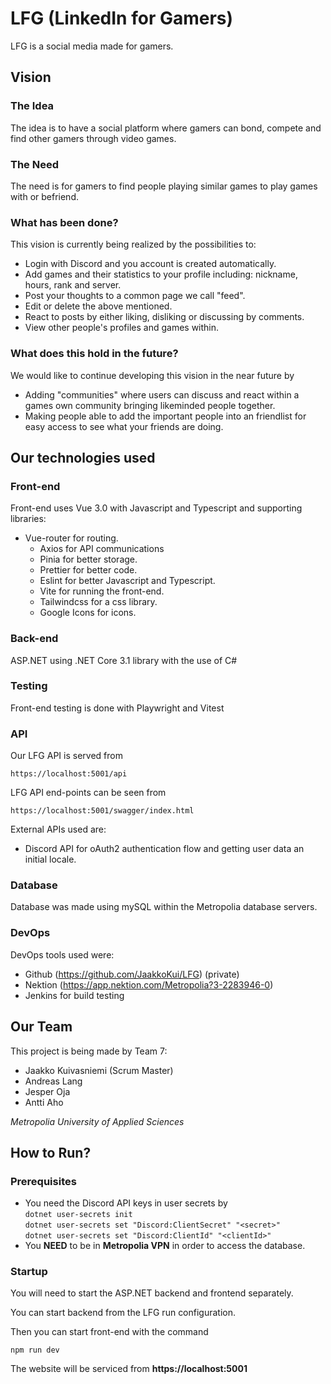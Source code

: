 # LFG (LinkedIn for Gamers)

LFG is a social media made for gamers.

## Vision

### The Idea
The idea is to have a social platform where gamers can bond, compete and find other gamers through video games.

### The Need
The need is for gamers to find people playing similar games to play games with or befriend.


### What has been done?
This vision is currently being realized by the possibilities to:
- Login with Discord and you account is created automatically.
- Add games and their statistics to your profile including: nickname, hours, rank and server.
- Post your thoughts to a common page we call "feed".
- Edit or delete the above mentioned.
- React to posts by either liking, disliking or discussing by comments.
- View other people's profiles and games within.

### What does this hold in the future?
We would like to continue developing this vision in the near future by
- Adding "communities" where users can discuss and react within a games own community bringing likeminded people together.
- Making people able to add the important people into an friendlist for easy access to see what your friends are doing.

## Our technologies used

### Front-end
Front-end uses Vue 3.0 with Javascript and Typescript and supporting libraries:
- Vue-router for routing.
	- Axios for API communications
	- Pinia for better storage.
	- Prettier for better code.
	- Eslint for better Javascript and Typescript.
	- Vite for running the front-end.
    - Tailwindcss for a css library.
    - Google Icons for icons.

### Back-end
ASP.NET using .NET Core 3.1 library with the use of C#

### Testing
Front-end testing is done with Playwright and Vitest

### API

Our LFG API is served from

`https://localhost:5001/api`

LFG API end-points can be seen from

`https://localhost:5001/swagger/index.html`

External APIs used are:
- Discord API for oAuth2 authentication flow and getting user data an initial locale.

### Database
Database was made using mySQL within the Metropolia database servers.

### DevOps
DevOps tools used were:
- Github (https://github.com/JaakkoKui/LFG) (private)
- Nektion (https://app.nektion.com/Metropolia?3-2283946-0)
- Jenkins for build testing

## Our Team
This project is being made by Team 7:
- Jaakko Kuivasniemi (Scrum Master)
- Andreas Lang
- Jesper Oja
- Antti Aho

*Metropolia University of Applied Sciences*

## How to Run?

### Prerequisites

- You need the Discord API keys in user secrets by \
`dotnet user-secrets init` \
`dotnet user-secrets set "Discord:ClientSecret" "<secret>"` \
`dotnet user-secrets set "Discord:ClientId" "<clientId>"`
- You **NEED** to be in **Metropolia VPN** in order to access the database.

### Startup

You will need to start the ASP.NET backend and frontend separately.

You can start backend from the LFG run configuration.

Then you can start front-end with the command

`npm run dev`

The website will be serviced from **https://localhost:5001**

